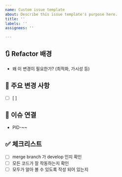 ```yaml
---
name: Custom issue template
about: Describe this issue template's purpose here.
title: ''
labels: ''
assignees: ''

---
```


## 🔃 Refactor 배경

- 왜 이 변경이 필요한가? (최적화, 가시성 등)

## 🔧 주요 변경 사항

- [ ]  [ ]

## 🔗 이슈 연결

- PID-~~

## ✅ 체크리스트

- [ ]  merge branch 가 develop 인지 확인
- [ ]  모든 코드가 잘 작동하는지 확인
- [ ]  모두가 알아 볼 수 있도록 작성 되어 있는지